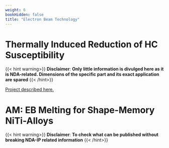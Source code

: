 ```yaml
---
weight: 6
bookHidden: false
title: "Electron Beam Technology"
---
```


# **Thermally Induced Reduction of HC Susceptibility**

{{< hint warning>}}
**Disclaimer**: **Only little information is divulged here as it is NDA-related. Dimensions of the specific part and its exact application are spared** 
{{< /hint>}}

[Project described here.](https://fenix.tecnico.ulisboa.pt/cursos/memec/dissertacao/1128253548922394)

# **AM: EB Melting for Shape-Memory NiTi-Alloys**

{{< hint warning>}}
**Disclaimer**: **To check what can be published without breaking NDA-IP related information** 
{{< /hint>}}
